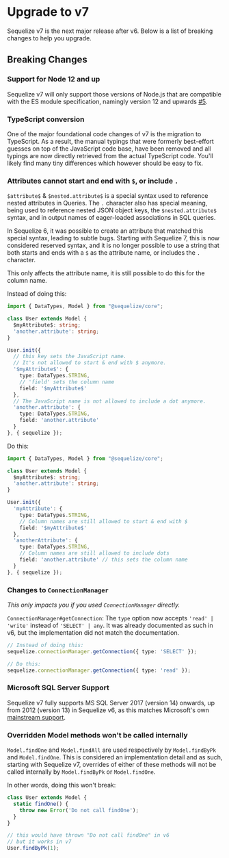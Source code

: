 # Upgrade to v7

Sequelize v7 is the next major release after v6. Below is a list of breaking changes to help you upgrade.

## Breaking Changes

### Support for Node 12 and up

Sequelize v7 will only support those versions of Node.js that are compatible with the ES module specification,
namingly version 12 and upwards [#5](https://github.com/sequelize/meetings/issues/5).

### TypeScript conversion

One of the major foundational code changes of v7 is the migration to TypeScript.
As a result, the manual typings that were formerly best-effort guesses on top of the JavaScript code base,
have been removed and all typings are now directly retrieved from the actual TypeScript code.
You'll likely find many tiny differences which however should be easy to fix.

### Attributes cannot start and end with `$`, or include `.`

`$attribute$` & `$nested.attribute$` is a special syntax used to reference nested attributes in Queries.
The `.` character also has special meaning, being used to reference nested JSON object keys,
the `$nested.attribute$` syntax, and in output names of eager-loaded associations in SQL queries.

In Sequelize 6, it was possible to create an attribute that matched this special syntax, leading to subtle bugs.
Starting with Sequelize 7, this is now considered reserved syntax, and it is no longer possible to
use a string that both starts and ends with a `$` as the attribute name, or includes the `.` character.

This only affects the attribute name, it is still possible to do this for the column name.

Instead of doing this:

```typescript
import { DataTypes, Model } from "@sequelize/core";

class User extends Model {
  $myAttribute$: string;
  'another.attribute': string;
}

User.init({
  // this key sets the JavaScript name.
  // It's not allowed to start & end with $ anymore.
  '$myAttribute$': {
    type: DataTypes.STRING,
    // 'field' sets the column name
    field: '$myAttribute$'
  },
  // The JavaScript name is not allowed to include a dot anymore.
  'another.attribute': {
    type: DataTypes.STRING,
    field: 'another.attribute'
  }
}, { sequelize });
```

Do this:

```typescript
import { DataTypes, Model } from "@sequelize/core";

class User extends Model {
  $myAttribute$: string;
  'another.attribute': string;
}

User.init({
  'myAttribute': {
    type: DataTypes.STRING,
    // Column names are still allowed to start & end with $
    field: '$myAttribute$'
  },
  'anotherAttribute': {
    type: DataTypes.STRING,
    // Column names are still allowed to include dots
    field: 'another.attribute' // this sets the column name
  }
}, { sequelize });
```

### Changes to `ConnectionManager`

*This only impacts you if you used `ConnectionManager` directly.*

`ConnectionManager#getConnection`: The `type` option now accepts `'read' | 'write'` instead of `'SELECT' | any`.
It was already documented as such in v6, but the implementation did not match the documentation.

```typescript
// Instead of doing this:
sequelize.connectionManager.getConnection({ type: 'SELECT' });

// Do this:
sequelize.connectionManager.getConnection({ type: 'read' });
```

### Microsoft SQL Server Support

Sequelize v7 fully supports MS SQL Server 2017 (version 14) onwards, up from 2012 (version 13) in
Sequelize v6, as this matches Microsoft's own [mainstream support](
https://docs.microsoft.com/en-us/sql/sql-server/end-of-support/sql-server-end-of-life-overview?view=sql-server-ver15#lifecycle-dates).

### Overridden Model methods won't be called internally

`Model.findOne` and `Model.findAll` are used respectively by `Model.findByPk` and `Model.findOne`.
This is considered an implementation detail and as such, starting with Sequelize v7,
overrides of either of these methods will not be called internally by `Model.findByPk` or `Model.findOne`.

In other words, doing this won't break:

```typescript
class User extends Model {
  static findOne() {
    throw new Error('Do not call findOne');
  }
}

// this would have thrown "Do not call findOne" in v6
// but it works in v7
User.findByPk(1);
```
